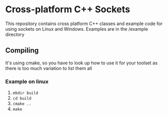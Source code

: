 # Cross-platform C++ Sockets

This repository contains cross platform C++ classes and example code for using sockets on
Linux and Windows. Examples are in the /example directory

## Compiling

It's using cmake, so you have to look up how to use it for your toolset as there is too much variation to list them all

### Example on linux

1. `mkdir build`
2. `cd build`
3. `cmake ..`
4. `make`
